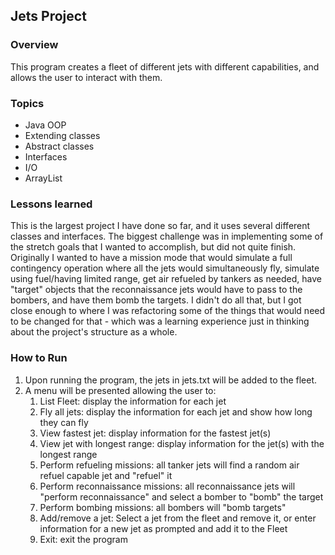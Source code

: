 ## Jets Project

### Overview
This program creates a fleet of different jets with different capabilities, and allows the user to interact with them.

### Topics
- Java OOP
- Extending classes
- Abstract classes
- Interfaces
- I/O
- ArrayList

### Lessons learned
This is the largest project I have done so far, and it uses several different classes and interfaces. The biggest challenge was in implementing some of the stretch goals that I wanted to accomplish, but did not quite finish. Originally I wanted to have a mission mode that would simulate a full contingency operation where all the jets would simultaneously fly, simulate using fuel/having limited range, get air refueled by tankers as needed, have "target" objects that the reconnaissance jets would have to pass to the bombers, and have them bomb the targets. I didn't do all that, but I got close enough to where I was refactoring some of the things that would need to be changed for that - which was a learning experience just in thinking about the project's structure as a whole.

### How to Run
1. Upon running the program, the jets in jets.txt will be added to the fleet.
2. A menu will be presented allowing the user to:
    1. List Fleet: display the information for each jet
    2. Fly all jets: display the information for each jet and show how long they can fly
    3. View fastest jet: display information for the fastest jet(s)
    4. View jet with longest range: display information for the jet(s) with the longest range
    5. Perform refueling missions: all tanker jets will find a random air refuel capable jet and "refuel" it
    6. Perform reconnaissance missions: all reconnaissance jets will "perform reconnaissance" and select a bomber to "bomb" the target
    7. Perform bombing missions: all bombers will "bomb targets"
    8. Add/remove a jet: Select a jet from the fleet and remove it, or enter information for a new jet as prompted and add it to the Fleet
    9. Exit: exit the program
